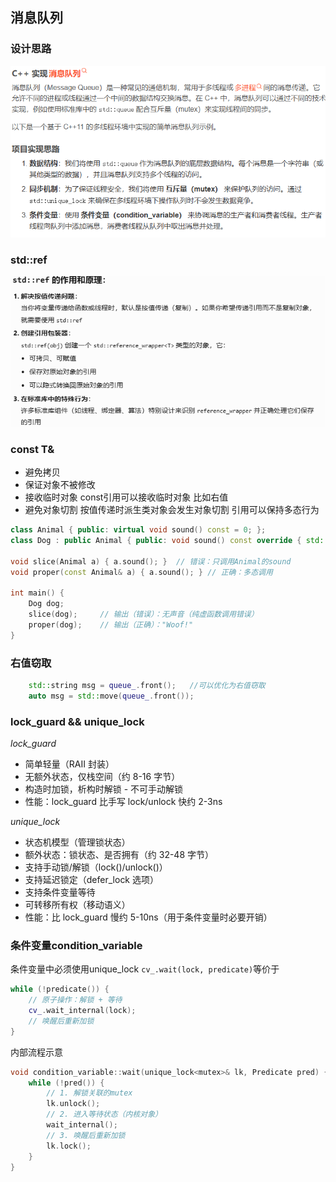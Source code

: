 ## 消息队列

### 设计思路

![alt text](assets/message.png)

### std::ref

![alt text](assets/std-ref.png)

### const T&

- 避免拷贝
- 保证对象不被修改
- 接收临时对象 const引用可以接收临时对象 比如右值
- 避免对象切割 按值传递时派生类对象会发生对象切割 引用可以保持多态行为

```cpp
class Animal { public: virtual void sound() const = 0; };
class Dog : public Animal { public: void sound() const override { std::cout << "Woof!"; } };

void slice(Animal a) { a.sound(); }  // 错误：只调用Animal的sound
void proper(const Animal& a) { a.sound(); } // 正确：多态调用

int main() {
    Dog dog;
    slice(dog);     // 输出（错误）：无声音（纯虚函数调用错误）
    proper(dog);    // 输出（正确）："Woof!"
}
```
### 右值窃取
```cpp
    std::string msg = queue_.front();   //可以优化为右值窃取
    auto msg = std::move(queue_.front());
```

### lock_guard && unique_lock
*lock_guard*
- 简单轻量（RAII 封装）
- 无额外状态，仅栈空间（约 8-16 字节）
- 构造时加锁，析构时解锁
​- ​不可手动解锁​​
- 性能：lock_guard 比手写 lock/unlock 快约 2-3ns

*unique_lock*
- 状态机模型（管理锁状态）
- 额外状态：锁状态、是否拥有（约 32-48 字节）
- 支持手动锁/解锁（lock()/unlock()）
- 支持延迟锁定（defer_lock 选项）
- 支持条件变量等待
- 可转移所有权（移动语义）
- 性能：比 lock_guard 慢约 5-10ns（用于条件变量时必要开销）



### 条件变量condition_variable

条件变量中必须使用unique_lock `cv_.wait(lock, predicate)`等价于
```cpp
while (!predicate()) {
    // 原子操作：解锁 + 等待
    cv_.wait_internal(lock);
    // 唤醒后重新加锁
}
```

内部流程示意
```cpp
void condition_variable::wait(unique_lock<mutex>& lk, Predicate pred) {
    while (!pred()) {
        // 1. 解锁关联的mutex
        lk.unlock(); 
        // 2. 进入等待状态（内核对象）
        wait_internal();
        // 3. 唤醒后重新加锁
        lk.lock();
    }
}
```